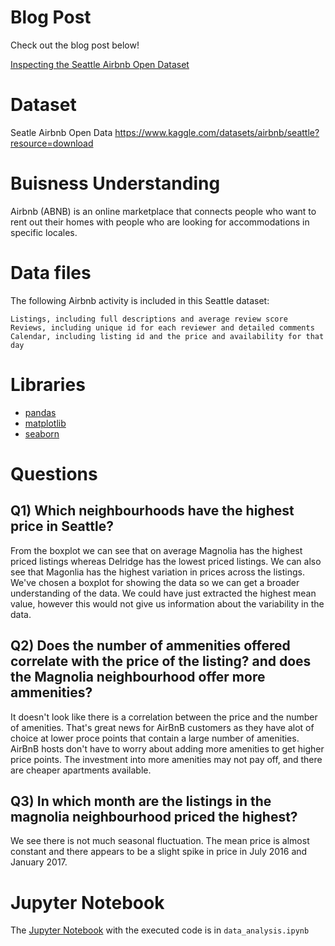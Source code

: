 # Blog Post

Check out the blog post below!

[Inspecting the Seattle Airbnb Open Dataset](https://medium.com/@av.mol.th/inspecting-the-seattle-airbnb-open-dataset-b999d7e5cca7)

# Dataset
Seatle Airbnb Open Data
https://www.kaggle.com/datasets/airbnb/seattle?resource=download

# Buisness Understanding 
Airbnb (ABNB) is an online marketplace that connects people who want to rent out their homes with people who are looking for accommodations in specific locales.

# Data files
The following Airbnb activity is included in this Seattle dataset:

    Listings, including full descriptions and average review score
    Reviews, including unique id for each reviewer and detailed comments
    Calendar, including listing id and the price and availability for that day

# Libraries
- [pandas](https://pandas.pydata.org/)
- [matplotlib](https://matplotlib.org/)
- [seaborn](https://seaborn.pydata.org/)

# Questions

## Q1) Which neighbourhoods have the highest price in Seattle?

From the boxplot we can see that on average Magnolia has the highest priced listings whereas Delridge has the lowest priced listings. We can also see that Magonlia has the highest variation in prices across the listings. We've chosen a boxplot for showing the data so we can get a broader understanding of the data. We could have just extracted the highest mean value, however this would not give us information about the variability in the data.

## Q2) Does the number of ammenities offered correlate with the price of the listing? and does the Magnolia neighbourhood offer more ammenities?

It doesn't look like there is a correlation between the price and the number of amenities. That's great news for AirBnB customers as they have alot of choice at lower proce points that contain a large number of amenities. AirBnB hosts don't have to worry about adding more amenities to get higher price points. The investment into more amenities may not pay off, and there are cheaper apartments available.

## Q3) In which month are the listings in the magnolia neighbourhood priced the highest?

We see there is not much seasonal fluctuation. The mean price is almost constant and there appears to be a slight spike in price in July 2016 and January 2017.

# Jupyter Notebook

The [Jupyter Notebook](data_analysis.ipynb) with the executed code is in `data_analysis.ipynb`

